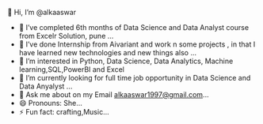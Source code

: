 
👋 Hi, I’m @alkaaswar
- 👯 I’ve completed 6th months of Data Science and Data Analyst course from Excelr Solution, pune ...
- 👯 I’ve done Internship from Aivariant and work n some projects , in that I have learned new technologies and new things also ...
- 👀 I’m interested in Python, Data Science, Data Analytics, Machine learning,SQL,PowerBI and Excel
- 🤔 I’m currently looking for full time job opportunity in Data Science and Data Anyalyst  ...
- 💬 Ask me about on my Email alkaaswar1997@gmail.com...
- 😄 Pronouns: She...
- ⚡ Fun fact: crafting,Music...
